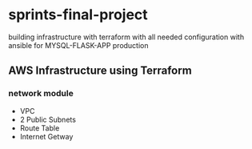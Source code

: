 # sprints-final-project
building infrastructure with terraform with all needed configuration with ansible for MYSQL-FLASK-APP production

## AWS Infrastructure using Terraform
### network module
* VPC
* 2 Public Subnets
* Route Table 
* Internet Getway
### 